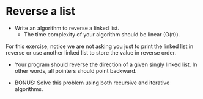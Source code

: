 # Reverse a list

- Write an algorithm to reverse a linked list. 
  - The time complexity of your algorithm should be linear (O(n)). 

For this exercise, notice we are not asking you just to print the linked list in reverse or use another linked list to store the value in reverse order. 
- Your program should reverse the direction of a given singly linked list. In other words, all pointers should point backward. 
* BONUS: Solve this problem using both recursive and iterative algorithms.
